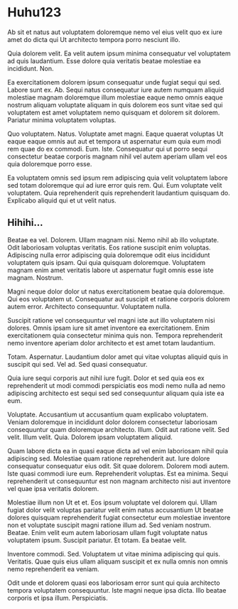
# Huhu123

Ab sit et natus aut voluptatem doloremque nemo vel eius velit quo ex iure amet
do dicta qui Ut architecto tempora porro nesciunt illo.

Quia dolorem velit. Ea velit autem ipsum minima consequatur vel voluptatem ad
quis laudantium. Esse dolore quia veritatis beatae molestiae ea incididunt. Non.

Ea exercitationem dolorem ipsum consequatur unde fugiat sequi qui sed. Labore
sunt ex. Ab. Sequi natus consequatur iure autem numquam aliquid molestiae magnam
doloremque illum molestiae eaque nemo omnis eaque nostrum aliquam voluptate aliquam
 in quis dolorem eos sunt vitae sed qui voluptatem est amet voluptatem nemo quisquam
et dolorem sit dolorem. Pariatur minima voluptatem voluptas.

Quo voluptatem. Natus. Voluptate amet magni. Eaque quaerat voluptas Ut eaque eaque
omnis aut aut et tempora ut aspernatur eum quia eum modi rem quae do ex commodi. Eum.
Iste. Consequatur qui ut porro sequi consectetur beatae corporis magnam nihil vel
autem aperiam ullam vel eos quia doloremque porro esse.

Ea voluptatem omnis sed ipsum rem adipiscing quia velit voluptatem labore sed
totam doloremque qui ad iure error quis rem. Qui. Eum voluptate velit voluptatem.
Quia reprehenderit quis reprehenderit laudantium quisquam do. Explicabo aliquid
qui et ut velit natus.

## Hihihi...

Beatae ea vel. Dolorem. Ullam magnam nisi. Nemo nihil ab illo voluptate. Odit
laboriosam voluptas veritatis. Eos ratione suscipit enim voluptas. Adipiscing
nulla error adipiscing quia doloremque odit eius incididunt voluptatem quis ipsam.
Qui quia quisquam doloremque. Voluptatem magnam enim amet veritatis labore ut
aspernatur fugit omnis esse iste magnam. Nostrum.

Magni neque dolor dolor ut natus exercitationem beatae quia doloremque. Qui eos
voluptatem ut. Consequatur aut suscipit et ratione corporis dolorem autem error.
Architecto consequuntur. Voluptatem nulla.

Suscipit ratione vel consequuntur vel magni iste aut illo voluptatem nisi dolores.
Omnis ipsam iure sit amet inventore ea exercitationem. Enim exercitationem quia
consectetur minima quis non. Tempora reprehenderit nemo inventore aperiam dolor
architecto et est amet totam laudantium.

Totam. Aspernatur. Laudantium dolor amet qui vitae voluptas aliquid quis in
suscipit qui sed. Vel ad. Sed quasi consequatur.

Quia iure sequi corporis aut nihil iure fugit. Dolor et sed quia eos ex reprehenderit
ut modi commodi perspiciatis eos modi nemo nulla ad nemo adipiscing architecto
est sequi sed sed consequuntur aliquam quia iste ea eum.

Voluptate. Accusantium ut accusantium quam explicabo voluptatem. Veniam doloremque
in incididunt dolor dolorem consectetur laboriosam consequuntur quam doloremque
architecto. Illum. Odit aut ratione velit. Sed velit. Illum velit. Quia. Dolorem
ipsam voluptatem aliquid.

Quam labore dicta ea in quasi eaque dicta ad vel enim laboriosam nihil quia
adipiscing sed. Molestiae quam ratione reprehenderit aut. Iure dolore consequatur
consequatur eius odit. Sit quae dolorem. Dolorem modi autem. Iste quasi commodi
iure eum. Reprehenderit voluptas. Est ea minima. Sequi reprehenderit ut consequuntur
est non magnam architecto nisi aut inventore vel quae ipsa veritatis dolorem.

Molestiae illum non Ut et et. Eos ipsum voluptate vel dolorem qui. Ullam fugiat
dolor velit voluptas pariatur velit enim natus accusantium Ut beatae dolores quisquam
reprehenderit fugiat consectetur eum molestiae inventore non et voluptate suscipit
magni ratione illum ad. Sed veniam nostrum. Beatae. Enim velit eum autem laboriosam
ullam fugit voluptate natus voluptatem ipsum. Suscipit pariatur. Et totam. Ea beatae velit.

Inventore commodi. Sed. Voluptatem ut vitae minima adipiscing qui quis. Veritatis.
Quae quis eius ullam aliquam suscipit et ex nulla omnis non omnis nemo reprehenderit ea veniam.

Odit unde et dolorem quasi eos laboriosam error sunt qui quia architecto
tempora voluptatem consequuntur. Iste magni neque ipsa dicta. Illo beatae corporis
et ipsa illum. Perspiciatis.

